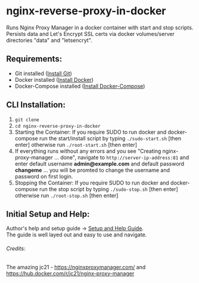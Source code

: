 # nginx-reverse-proxy-in-docker

Runs Nginx Proxy Manager in a docker container with start and stop scripts.  Persists data and Let's Encrypt SSL certs via docker volumes/server directories "data" and "letsencryt".

## Requirements:

* Git installed ([Install Git](https://git-scm.com/book/en/v2/Getting-Started-Installing-Git))
* Docker installed ([Install Docker](https://docs.docker.com/get-docker/))
* Docker-Compose installed ([Install Docker-Compose](https://docs.docker.com/compose/install/))

## CLI Installation:

1. `git clone `
2. `cd nginx-reverse-proxy-in-docker`
3. Starting the Container:  If you require SUDO to run docker and docker-compose run the start/install script by typing `./sudo-start.sh` [then enter] otherwise run `./root-start.sh` [then enter]
4. If everything runs without any errors and you see "Creating nginx-proxy-manager ... done", navigate to `http://server-ip-address:81` and enter default username **admin&commat;example.com** and default password **changeme** ... you will be promted to change the username and password on first login.
5. Stopping the Container:  If you require SUDO to run docker and docker-compose run the stop script by typing `./sudo-stop.sh` [then enter] otherwise run `./root-stop.sh` [then enter]

## Initial Setup and Help:

Author's help and setup  guide -> [Setup and Help Guide](https://nginxproxymanager.com/guide/#project-goal).  
The guide is well layed out and easy to use and navigate.

###### Credits:
The amazing jc21 - https://nginxproxymanager.com/ and https://hub.docker.com/r/jc21/nginx-proxy-manager
